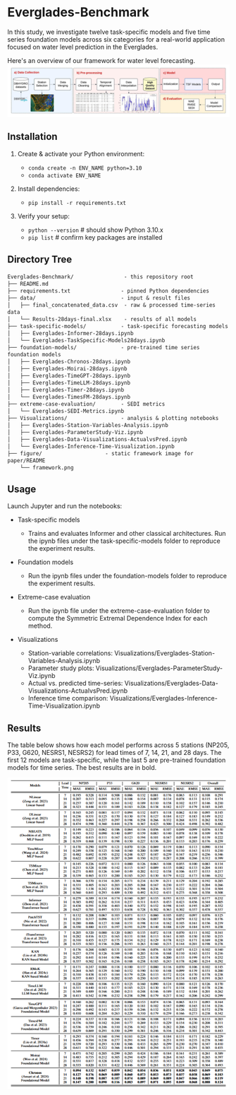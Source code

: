 # Everglades-Benchmark
In this study, we investigate twelve task-specific models and five time series foundation models across six categories for a real-world application focused on water level prediction in the Everglades.

Here's an overview of our framework for water level forecasting.
![Everglades-Benchmark Framework](figure/Framework-Visual.jpeg)

## Installation

1. Create & activate your Python environment:
    - `conda create -n ENV_NAME python=3.10`
    - `conda activate ENV_NAME`

2. Install dependencies:
    - `pip install -r requirements.txt`

3. Verify your setup:
    - `python --version`  # should show Python 3.10.x
    - `pip list`          # confirm key packages are installed

## Directory Tree
```text
Everglades-Benchmark/                - this repository root
├── README.md                       
├── requirements.txt                - pinned Python dependencies
├── data/                           - input & result files
│   ├── final_concatenated_data.csv  - raw & processed time-series data
│   └── Results-28days-final.xlsx    - results of all models
├── task-specific-models/           - task-specific forecasting models
│   ├── Everglades-Informer-28days.ipynb
│   └── Everglades-TaskSpecific-Models28days.ipynb
├── foundation-models/              - pre-trained time series foundation models
│   ├── Everglades-Chronos-28days.ipynb
│   ├── Everglades-Moirai-28days.ipynb
│   ├── Everglades-TimeGPT-28days.ipynb
│   ├── Everglades-TimeLLM-28days.ipynb
│   ├── Everglades-Timer-28days.ipynb
│   └── Everglades-TimesFM-28days.ipynb
├── extreme-case-evaluation/        - SEDI metrics
│   └── Everglades-SEDI-Metrics.ipynb
├── Visualizations/                 - analysis & plotting notebooks
│   ├── Everglades-Station-Variables-Analysis.ipynb
│   ├── Everglades-ParameterStudy-Viz.ipynb
│   ├── Everglades-Data-Visualizations-ActualvsPred.ipynb
│   └── Everglades-Inference-Time-Visualization.ipynb
├── figure/                    - static framework image for paper/README
    └── framework.png
```
## Usage

Launch Jupyter and run the notebooks:

- Task-specific models
    - Trains and evaluates Informer and other classical architectures. Run the ipynb files under the task-specific-models folder to reproduce the experiment results.

- Foundation models
    - Run the ipynb files under the foundation-models folder to reproduce the experiment results.

- Extreme-case evaluation
    - Run the ipynb file under the extreme-case-evaluation folder to compute the Symmetric Extremal Dependence Index for each method.

- Visualizations
    - Station-variable correlations: Visualizations/Everglades-Station-Variables-Analysis.ipynb
    - Parameter study plots: Visualizations/Everglades-ParameterStudy-Viz.ipynb
    - Actual vs. predicted time-series: Visualizations/Everglades-Data-Visualizations-ActualvsPred.ipynb
    - Inference time comparison: Visualizations/Everglades-Inference-Time-Visualization.ipynb

## Results
The table below shows how each model performs across 5 stations (NP205, P33, G620, NESRS1, NESRS2) for lead times of 7, 14, 21, and 28 days. The first 12 models are task-specific, while the last 5 are pre-trained foundation models for time series. The best results are in bold.

<p align="center">
  <img src="figure/Everglades-Table-Results.png" alt="Main results comparing task-specific and pre-trained foundation models for time series" />
</p>
